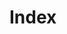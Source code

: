 <div v-if="$params.children">

# Index

<SphinxIndexPage :links="$params.children" />

</div>

<SphinxPage>
<!-- @content -->
</SphinxPage>

<script setup lang="ts">
import SphinxIndexPage from "@theme/components/SphinxIndexPage.vue";
import SphinxPage from "@theme/components/SphinxPage.vue";
</script>
